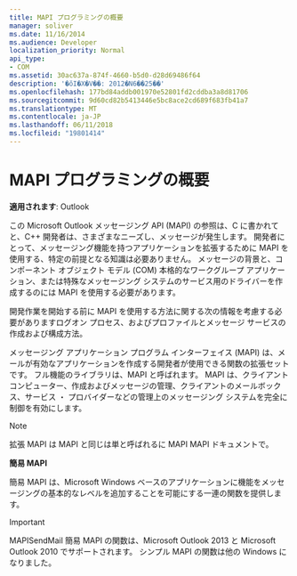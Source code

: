 ```yaml
---
title: MAPI プログラミングの概要
manager: soliver
ms.date: 11/16/2014
ms.audience: Developer
localization_priority: Normal
api_type:
- COM
ms.assetid: 30ac637a-874f-4660-b5d0-d28d69486f64
description: '�ŏI�X�V��: 2012�N6��25��'
ms.openlocfilehash: 177bd84addb001970e52801fd2cddba3a8d81706
ms.sourcegitcommit: 9d60cd82b5413446e5bc8ace2cd689f683fb41a7
ms.translationtype: MT
ms.contentlocale: ja-JP
ms.lasthandoff: 06/11/2018
ms.locfileid: "19801414"
---
```

# <a name="mapi-programming-overview"></a>MAPI プログラミングの概要

  
  
**適用されます**: Outlook 
  
この Microsoft Outlook メッセージング API (MAPI) の参照は、C に書かれてと、C++ 開発者は、さまざまなニーズし、メッセージが発生します。 開発者にとって、メッセージング機能を持つアプリケーションを拡張するために MAPI を使用する、特定の前提となる知識は必要ありません。 メッセージの背景と、コンポーネント オブジェクト モデル (COM) 本格的なワークグループ アプリケーション、または特殊なメッセージング システムのサービス用のドライバーを作成するのには MAPI を使用する必要があります。
  
開発作業を開始する前に MAPI を使用する方法に関する次の情報を考慮する必要がありますログオン プロセス、およびプロファイルとメッセージ サービスの作成および構成方法。
  
メッセージング アプリケーション プログラム インターフェイス (MAPI) は、メールが有効なアプリケーションを作成する開発者が使用できる関数の拡張セットです。 フル機能のライブラリは、MAPI と呼ばれます。 MAPI は、クライアント コンピューター、作成およびメッセージの管理、クライアントのメールボックス、サービス ・ プロバイダーなどの管理上のメッセージング システムを完全に制御を有効にします。
  
> [!NOTE]
> 拡張 MAPI は MAPI と同じは単と呼ばれるに MAPI MAPI ドキュメントで。 
  
 **簡易 MAPI**
  
簡易 MAPI は、Microsoft Windows ベースのアプリケーションに機能をメッセージングの基本的なレベルを追加することを可能にする一連の関数を提供します。
  
> [!IMPORTANT]
> MAPISendMail 簡易 MAPI の関数は、Microsoft Outlook 2013 と Microsoft Outlook 2010 でサポートされます。 シンプル MAPI の関数は他の Windows になりました。 
  

